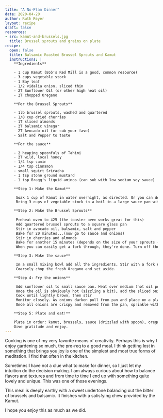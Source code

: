 ```yaml
---
title: "A No-Plan Dinner"
date: 2020-04-20
author: Ruth Reyer
layout: recipe
draft: false
resources:
- src: kamut-and-brussels.jpg
  title: Brussel sprouts and grains on plate
recipe:
  open: false
  title: Balsamic Roasted Brussel Sprouts and Kamut
  instructions: |
    **Ingredients**

    - 1 cup Kamut (Bob's Red Mill is a good, common resource)
    - 3 cups vegetable stock
    - 1 Bay leaf
    - 1/2 vidalia onion, sliced thin
    - 2T Sunflower Oil (or other high heat oil)
    - 2T chopped Oregano

    **For the Brussel Sprouts**

    - 1lb brussel sprouts, washed and quartered
    - 1/8 cup dried cherries
    - 1T sliced almonds
    - 2T balsamic vinegar
    - 2T Avocado oil (or sub your fave)
    - Salt and Pepper to taste

    **For the sauce**

    - 2 heaping spoonfuls of Tahini
    - 2T wild, local honey
    - 1/4 tsp cumin
    - 1/4 tsp cinnamon
    - small squirt Sriracha
    - 1 tsp stone ground mustard
    - 1 tsp Bragg's liquid aminos (can sub with low sodium soy sauce)

    **Step 1: Make the Kamut**

     Soak 1 cup of Kamut in water overnight, as directed. Or you can do like me and just not...
     Bring 3 cups of vegetable stock to a boil in a large sauce pan with lid. Add Kamut and bay leaf. Reduce heat to simmer. Cook for 1 hour if you forgot to soak; 30 min if you soaked it over night.

    **Step 2: Make the Brussel Sprouts**
 
     Preheat oven to 425 (the toaster oven works great for this)
     Add quartered brussel sprouts to a square glass pan
     Stir in avocado oil, balsamic, salt and pepper
     Bake for 20 minutes...(now go to sauce and onions)
     Stir in cherries and almonds
     Bake for another 15 minutes (depends on the size of your sprouts - big ones take longer.)
     When you can easily get a fork through, they're done. Turn off the oven and let sit to keep warm.

    **Step 3: Make the sauce**

     In a small mixing bowl add all the ingredients. Stir with a fork until smooth and mixed. Give it a taste and adjust to your palate.
     Coarsely chop the fresh Oregano and set aside.

    **Step 4: Fry the onions**

     Add sunflower oil to small sauce pan. Heat over medium (hot oil pops and hisses...be mindful).
     Once the oil is obviously hot (sizzling a bit), add the sliced onions in.
     Cook until lightly brown, then stir
     Monitor closely. As onions darken pull from pan and place on a plate lined with a paper towel.
     Once all onions are crispy and removed from the pan, sprinkle with a bit of salt.

    **Step 5: Plate and eat!**

    Plate in order: kamut, brussels, sauce (drizzled with spoon), oregano, onions
    Give gratitude and enjoy.
---
```


Cooking is one of my very favorite means of creativity. Perhaps this is why I enjoy gardening so much, the pre-req to a good meal. I think getting lost in something that brings you joy is one of the simplest and most true forms of meditation. I find that often in the kitchen.

Sometimes I have not a clue what to make for dinner, so I just let my intuition do the decision making. I am always curious about how to balance flavors and textures and from time to time I end up with something quite lovely and unique. This was one of those evenings.

This meal is deeply earthy with a sweet undertone balancing out the bitter of brussels and balsamic. It finishes with a satisfying chew provided by the Kamut.

I hope you enjoy this as much as we did.


